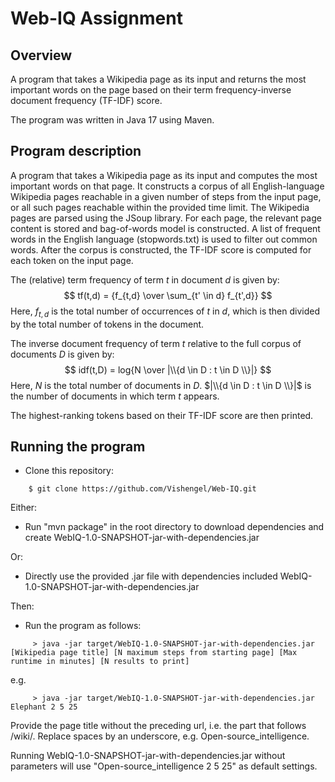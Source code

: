 # Web-IQ Assignment
## Overview
A program that takes a Wikipedia page as its input and returns the most important words on the page based on their term frequency-inverse document frequency (TF-IDF) score.

The program was written in Java 17 using Maven.

## Program description
A program that takes a Wikipedia page as its input and computes the most important words on that page. It constructs a corpus of all English-language Wikipedia pages reachable in a given number of steps from the input page, or all such pages reachable within the provided time limit. The Wikipedia pages are parsed using the JSoup library. For each page, the relevant page content is stored and bag-of-words model is constructed. A list of frequent words in the English language (stopwords.txt) is used to filter out common words. After the corpus is constructed, the TF-IDF score is computed for each token on the input page.

The (relative) term frequency of term _t_ in document _d_ is given by:
$$ tf(t,d) = {f_{t,d} \over \sum_{t' \in d} f_{t',d}} $$
Here, $f_{t,d}$ is the total number of occurrences of _t_ in _d_, which is then divided by the total number of tokens in the document.

The inverse document frequency of term _t_ relative to the full corpus of documents _D_ is given by:
$$ idf(t,D) = log{N \over |\\{d \in D : t \in D \\}|} $$
Here, _N_ is the total number of documents in _D_. $|\\{d \in D : t \in D \\}|$ is the number of documents in which term _t_ appears.

The highest-ranking tokens based on their TF-IDF score are then printed.

## Running the program 
* Clone this repository:
```
    $ git clone https://github.com/Vishengel/Web-IQ.git
```
Either:
* Run "mvn package" in the root directory to download dependencies and create WebIQ-1.0-SNAPSHOT-jar-with-dependencies.jar

Or:
* Directly use the provided .jar file with dependencies included WebIQ-1.0-SNAPSHOT-jar-with-dependencies.jar

Then:
* Run the program as follows:
```
     > java -jar target/WebIQ-1.0-SNAPSHOT-jar-with-dependencies.jar [Wikipedia page title] [N maximum steps from starting page] [Max runtime in minutes] [N results to print]
```
e.g.
```
     > java -jar target/WebIQ-1.0-SNAPSHOT-jar-with-dependencies.jar Elephant 2 5 25
```
Provide the page title without the preceding url, i.e. the part that follows /wiki/. Replace spaces by an underscore, e.g. Open-source_intelligence.

Running WebIQ-1.0-SNAPSHOT-jar-with-dependencies.jar without parameters will use "Open-source_intelligence 2 5 25" as default settings.
